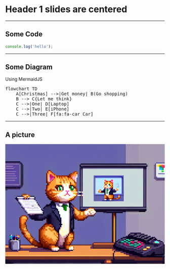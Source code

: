 # Header 1 slides are centered

---

## Some Code

```javascript
console.log('hello');
```

---

## Some Diagram

Using MermaidJS

<pre class="mermaid">
flowchart TD
    A[Christmas] -->|Get money| B(Go shopping)
    B --> C{Let me think}
    C -->|One| D[Laptop]
    C -->|Two| E[iPhone]
    C -->|Three| F[fa:fa-car Car]
</pre>

---

## A picture

![cat keynote](keynote_cat.png)